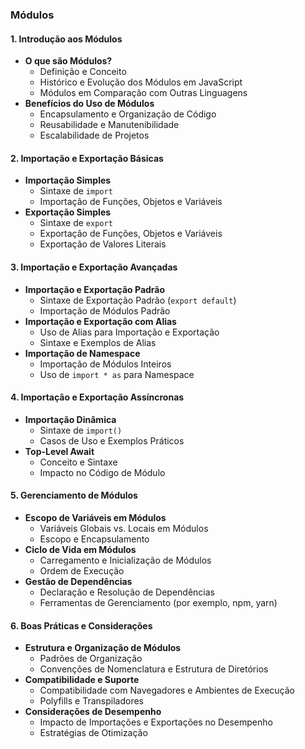 ### Módulos

#### 1. Introdução aos Módulos
   - **O que são Módulos?**
     - Definição e Conceito
     - Histórico e Evolução dos Módulos em JavaScript
     - Módulos em Comparação com Outras Linguagens
   - **Benefícios do Uso de Módulos**
     - Encapsulamento e Organização de Código
     - Reusabilidade e Manutenibilidade
     - Escalabilidade de Projetos

#### 2. Importação e Exportação Básicas
   - **Importação Simples**
     - Sintaxe de `import`
     - Importação de Funções, Objetos e Variáveis
   - **Exportação Simples**
     - Sintaxe de `export`
     - Exportação de Funções, Objetos e Variáveis
     - Exportação de Valores Literais

#### 3. Importação e Exportação Avançadas
   - **Importação e Exportação Padrão**
     - Sintaxe de Exportação Padrão (`export default`)
     - Importação de Módulos Padrão
   - **Importação e Exportação com Alias**
     - Uso de Alias para Importação e Exportação
     - Sintaxe e Exemplos de Alias
   - **Importação de Namespace**
     - Importação de Módulos Inteiros
     - Uso de `import * as` para Namespace

#### 4. Importação e Exportação Assíncronas
   - **Importação Dinâmica**
     - Sintaxe de `import()`
     - Casos de Uso e Exemplos Práticos
   - **Top-Level Await**
     - Conceito e Sintaxe
     - Impacto no Código de Módulo

#### 5. Gerenciamento de Módulos
   - **Escopo de Variáveis em Módulos**
     - Variáveis Globais vs. Locais em Módulos
     - Escopo e Encapsulamento
   - **Ciclo de Vida em Módulos**
     - Carregamento e Inicialização de Módulos
     - Ordem de Execução
   - **Gestão de Dependências**
     - Declaração e Resolução de Dependências
     - Ferramentas de Gerenciamento (por exemplo, npm, yarn)

#### 6. Boas Práticas e Considerações
   - **Estrutura e Organização de Módulos**
     - Padrões de Organização
     - Convenções de Nomenclatura e Estrutura de Diretórios
   - **Compatibilidade e Suporte**
     - Compatibilidade com Navegadores e Ambientes de Execução
     - Polyfills e Transpiladores
   - **Considerações de Desempenho**
     - Impacto de Importações e Exportações no Desempenho
     - Estratégias de Otimização